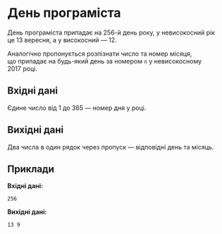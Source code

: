 # День програміста

День програміста припадає на 256-й день року, у&nbsp;невисокосний рік це&nbsp;13&nbsp;вересня, а&nbsp;у&nbsp;високосний — 12.

Аналогічно пропонується розпізнати число та&nbsp;номер місяця, що&nbsp;припадає на&nbsp;будь-який&nbsp;день за&nbsp;номером `n` у&nbsp;невисокосному 2017&nbsp;році.

## Вхідні дані
Єдине число від&nbsp;1 до&nbsp;365 — номер дня у&nbsp;році.

## Вихідні дані
Два числа в&nbsp;один&nbsp;рядок через пропуск — відповідні день та&nbsp;місяць.

## Приклади
**Вхідні дані:**
```
256
```

**Вихідні дані:**
```
13 9
```
